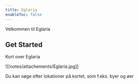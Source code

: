 ```yaml
---
title: Eglaria
enableToc: false
---
```


Velkommen til Eglaria

## Get Started
Kort over Eglaria

![[notes/attachements/Eglaria.jpg]]

Du kan søge efter lokationer på kortet, som f.eks. byer og øer
